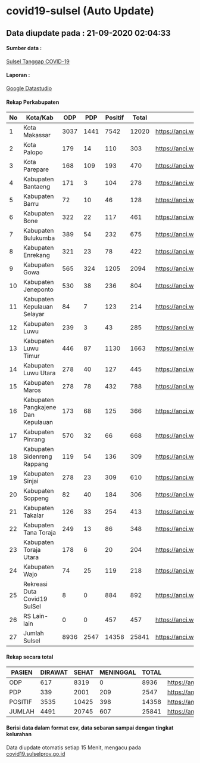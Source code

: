 
# covid19-sulsel (Auto Update)

## Data diupdate pada : 21-09-2020 02:04:33

#### Sumber data :
[Sulsel Tanggap COVID-19](https://covid19.sulselprov.go.id)

#### Laporan :
[Google Datastudio](https://datastudio.google.com/s/jythWGc1j4w)

#### Rekap Perkabupaten 
|No|Kota/Kab|ODP|PDP|Positif|Total|Link|
| --- | --- | --- | --- | --- | --- | --- |
|1|Kota Makassar|3037|1441|7542|12020|https://anci.web.id/cor/kota_makassar|
|2|Kota Palopo|179|14|110|303|https://anci.web.id/cor/kota_palopo|
|3|Kota Parepare|168|109|193|470|https://anci.web.id/cor/kota_parepare|
|4|Kabupaten Bantaeng|171|3|104|278|https://anci.web.id/cor/kabupaten_bantaeng|
|5|Kabupaten Barru|72|10|46|128|https://anci.web.id/cor/kabupaten_barru|
|6|Kabupaten Bone|322|22|117|461|https://anci.web.id/cor/kabupaten_bone|
|7|Kabupaten Bulukumba|389|54|232|675|https://anci.web.id/cor/kabupaten_bulukumba|
|8|Kabupaten Enrekang|321|23|78|422|https://anci.web.id/cor/kabupaten_enrekang|
|9|Kabupaten Gowa|565|324|1205|2094|https://anci.web.id/cor/kabupaten_gowa|
|10|Kabupaten Jeneponto|530|38|236|804|https://anci.web.id/cor/kabupaten_jeneponto|
|11|Kabupaten Kepulauan Selayar|84|7|123|214|https://anci.web.id/cor/kabupaten_kepulauan_selayar|
|12|Kabupaten Luwu|239|3|43|285|https://anci.web.id/cor/kabupaten_luwu|
|13|Kabupaten Luwu Timur|446|87|1130|1663|https://anci.web.id/cor/kabupaten_luwu_timur|
|14|Kabupaten Luwu Utara|278|40|127|445|https://anci.web.id/cor/kabupaten_luwu_utara|
|15|Kabupaten Maros|278|78|432|788|https://anci.web.id/cor/kabupaten_maros|
|16|Kabupaten Pangkajene Dan Kepulauan|173|68|125|366|https://anci.web.id/cor/kabupaten_pangkajene_dan_kepulauan|
|17|Kabupaten Pinrang|570|32|66|668|https://anci.web.id/cor/kabupaten_pinrang|
|18|Kabupaten Sidenreng Rappang|119|54|136|309|https://anci.web.id/cor/kabupaten_sidenreng_rappang|
|19|Kabupaten Sinjai|278|23|309|610|https://anci.web.id/cor/kabupaten_sinjai|
|20|Kabupaten Soppeng|82|40|184|306|https://anci.web.id/cor/kabupaten_soppeng|
|21|Kabupaten Takalar|126|33|254|413|https://anci.web.id/cor/kabupaten_takalar|
|22|Kabupaten Tana Toraja|249|13|86|348|https://anci.web.id/cor/kabupaten_tana_toraja|
|23|Kabupaten Toraja Utara|178|6|20|204|https://anci.web.id/cor/kabupaten_toraja_utara|
|24|Kabupaten Wajo|74|25|119|218|https://anci.web.id/cor/kabupaten_wajo|
|25|Rekreasi Duta Covid19 SulSel|8|0|884|892|https://anci.web.id/cor/rekreasi_duta_covid19_sulsel|
|26|RS Lain-lain|0|0|457|457|https://anci.web.id/cor/rs_lain-lain|
|27|Jumlah Sulsel|8936|2547|14358|25841|https://anci.web.id/cor/jumlah_sulsel|

#### Rekap secara total

| PASIEN | DIRAWAT | SEHAT | MENINGGAL | TOTAL | LINK |
| ---- | -------- | ---- | ---- |  ---- | ---- |
| ODP | 617 | 8319 | 0 | 8936 | https://anci.web.id/cor/odp_detail.html |
| PDP | 339 | 2001 | 209 | 2547 | https://anci.web.id/cor/pdp_detail.html |
| POSITIF | 3535 | 10425 | 398 | 14358 | https://anci.web.id/cor/positif_detail.html |
| JUMLAH | 4491 | 20745 | 607 | 25841 | https://anci.web.id/cor/jumlah_sulsel/ |

 
#### Berisi data dalam format csv, data sebaran sampai dengan tingkat kelurahan

Data diupdate otomatis setiap 15 Menit, mengacu pada [covid19.sulselprov.go.id](https://covid19.sulselprov.go.id)

